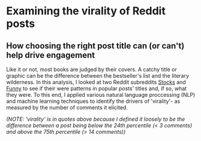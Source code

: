 # Examining the virality of Reddit posts
## How choosing the right post title can (or can't) help drive engagement

Like it or not, most books are judged by their covers. A catchy title or graphic can be the difference between the bestseller's list and the literary wilderness. In this analysis, I looked at two Reddit subreddits [Stocks](https://www.reddit.com/r/stocks/) and [Funny](https://www.reddit.com/r/funny/) to see if their were patterns in popular posts' titles and, if so, what they were. To this end, I applied various natural language proccessing (NLP) and machine learning techniques to identify the drivers of 'virality'- as measured by the number of comments it elicited.

*(NOTE: 'virality' is in quotes above because I defined it loosely to be the difference between a post being below the 24th percentile (< 3 comments) and above the 75th percentile (> 14 comments))*
